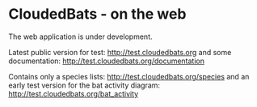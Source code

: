 # CloudedBats - on the web

The web application is under development. 

Latest public version for test: http://test.cloudedbats.org 
and some documentation: http://test.cloudedbats.org/documentation

Contains only a species lists: http://test.cloudedbats.org/species and an early test version for the bat activity diagram: http://test.cloudedbats.org/bat_activity
